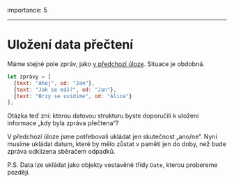 importance: 5

---

# Uložení data přečtení

Máme stejné pole zpráv, jako [v předchozí úloze](info:task/recipients-read). Situace je obdobná.

```js
let zprávy = [
  {text: "Ahoj", od: "Jan"},
  {text: "Jak se máš?", od: "Jan"},
  {text: "Brzy se uvidíme", od: "Alice"}
];
```

Otázka teď zní: kterou datovou strukturu byste doporučili k uložení informace „kdy byla zpráva přečtena“?

V předchozí úloze jsme potřebovali ukládat jen skutečnost „ano/ne“. Nyní musíme ukládat datum, které by mělo zůstat v paměti jen do doby, než bude zpráva odklizena sběračem odpadků.

P.S. Data lze ukládat jako objekty vestavěné třídy `Date`, kterou probereme později.

